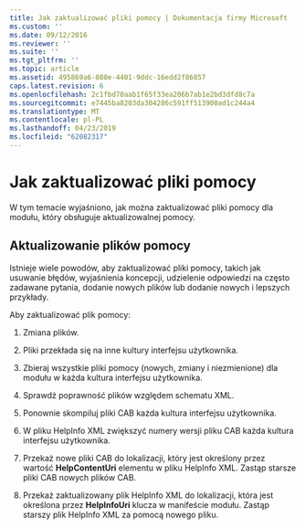 ```yaml
---
title: Jak zaktualizować pliki pomocy | Dokumentacja firmy Microsoft
ms.custom: ''
ms.date: 09/12/2016
ms.reviewer: ''
ms.suite: ''
ms.tgt_pltfrm: ''
ms.topic: article
ms.assetid: 495869a6-080e-4401-9ddc-16edd2f86857
caps.latest.revision: 6
ms.openlocfilehash: 2c1fbd70aab1f65f33ea206b7ab1e2bd3dfd8c7a
ms.sourcegitcommit: e7445ba8203da304286c591ff513900ad1c244a4
ms.translationtype: MT
ms.contentlocale: pl-PL
ms.lasthandoff: 04/23/2019
ms.locfileid: "62082317"
---
```

# <a name="how-to-update-help-files"></a>Jak zaktualizować pliki pomocy

W tym temacie wyjaśniono, jak można zaktualizować pliki pomocy dla modułu, który obsługuje aktualizowalnej pomocy.

## <a name="updating-help-files"></a>Aktualizowanie plików pomocy

Istnieje wiele powodów, aby zaktualizować pliki pomocy, takich jak usuwanie błędów, wyjaśnienia koncepcji, udzielenie odpowiedzi na często zadawane pytania, dodanie nowych plików lub dodanie nowych i lepszych przykłady.

Aby zaktualizować plik pomocy:

1. Zmiana plików.

2. Pliki przekłada się na inne kultury interfejsu użytkownika.

3. Zbieraj wszystkie pliki pomocy (nowych, zmiany i niezmienione) dla modułu w każda kultura interfejsu użytkownika.

4. Sprawdź poprawność plików względem schematu XML.

5. Ponownie skompiluj pliki CAB każda kultura interfejsu użytkownika.

6. W pliku HelpInfo XML zwiększyć numery wersji pliku CAB każda kultura interfejsu użytkownika.

7. Przekaż nowe pliki CAB do lokalizacji, który jest określony przez wartość **HelpContentUri** elementu w pliku HelpInfo XML. Zastąp starsze pliki CAB nowych plików CAB.

8. Przekaż zaktualizowany plik HelpInfo XML do lokalizacji, która jest określona przez **HelpInfoUri** klucza w manifeście modułu. Zastąp starszy plik HelpInfo XML za pomocą nowego pliku.
